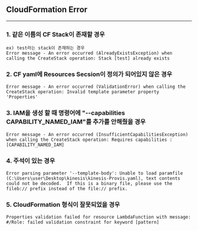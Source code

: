 ## CloudFormation Error
---
### 1. 같은 이름의 CF Stack이 존재할 경우
```
ex) test라는 stack이 존재하는 경우
Error message - An error occurred (AlreadyExistsException) when calling the CreateStack operation: Stack [test] already exists
```

### 2. CF yaml에 Resources Secsion이 정의가 되어있지 않은 경우
```
Error message - An error occurred (ValidationError) when calling the CreateStack operation: Invalid template parameter property 'Properties'
```

### 3. IAM을 생성 할 때 명령어에 "--capabilities CAPABILITY_NAMED_IAM"를 추가를 안해줬을 경우
```
Error message - An error occurred (InsufficientCapabilitiesException) when calling the CreateStack operation: Requires capabilities : [CAPABILITY_NAMED_IAM]
```

### 4. 주석이 있는 경우
```
Error parsing parameter '--template-body': Unable to load paramfile (C:\Users\user\Desktop\kinesis\kinesis-Provis.yaml), text contents could not be decoded.  If this is a binary file, please use the fileb:// prefix instead of the file:// prefix.
```

### 5. CloudFormation 형식이 잘못되었을 경우
```
Properties validation failed for resource LambdaFunction with message: #/Role: failed validation constraint for keyword [pattern]
```
